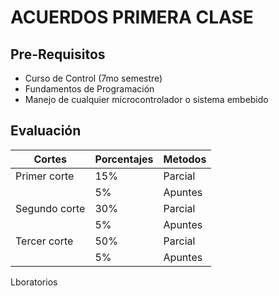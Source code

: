 # ACUERDOS PRIMERA CLASE
## Pre-Requisitos
* Curso de Control (7mo semestre)
* Fundamentos de Programación
* Manejo de cualquier microcontrolador o sistema embebido
## Evaluación
|Cortes        |Porcentajes|Metodos   |
|--------------|-----------|----------|
|Primer corte  | 15%       |Parcial   |
|              | 5%        |Apuntes   |
|Segundo corte | 30%       |Parcial   |   
|              | 5%        |Apuntes   |
|Tercer corte  | 50%       |Parcial   |
|              | 5%        |Apuntes   |

Lboratorios 
